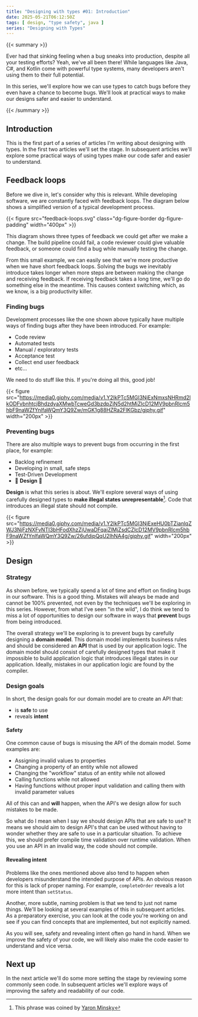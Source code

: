 ```yaml
---
title: "Designing with types #01: Introduction"
date: 2025-05-21T06:12:50Z
tags: [ design, "type safety", java ]
series: "Designing with Types"
---
```


{{< summary >}}

Ever had that sinking feeling when a bug sneaks into production, despite all your testing efforts? Yeah, we've all been
there! While languages like Java, C#, and Kotlin come with powerful type systems, many developers aren't using them to
their full potential.

In this series, we'll explore how we can use types to catch bugs before they even have a chance to become bugs. We'll
look at practical ways to make our designs safer and easier to understand.

{{< /summary >}}

<!--more-->

## Introduction

This is the first part of a series of articles I'm writing about designing with types. In the first two articles we'll
set the stage. In subsequent articles we'll explore some practical ways of using types make our code safer and easier to
understand.

## Feedback loops

Before we dive in, let's consider why this is relevant. While developing software, we are constantly faced with feedback
loops. The diagram below shows a simplified version of a typical development process.

{{< figure src="feedback-loops.svg" class="dg-figure-border dg-figure-padding" width="400px" >}}

This diagram shows three types of feedback we could get after we make a change. The build pipeline could fail, a code
reviewer could give valuable feedback, or someone could find a bug while manually testing the change.

From this small example, we can easily see that we're more productive when we have short feedback loops. Solving the
bugs we inevitably introduce takes longer when more steps are between making the change and receiving feedback. If
receiving feedback takes a long time, we'll go do something else in the meantime. This causes context switching which,
as we know, is a big productivity killer.

### Finding bugs

Development processes like the one shown above typically have multiple ways of finding bugs after they have been
introduced. For example:

- Code review
- Automated tests
- Manual / exploratory tests
- Acceptance test
- Collect end user feedback
- etc...

We need to do stuff like this. If you're doing all this, good job!

{{< figure
src="https://media0.giphy.com/media/v1.Y2lkPTc5MGI3NjExNmxsNHRmd2lkODFvbnhtcjBhdzdyaXMwbTcweGd3bzdpZjN5d2htMiZlcD12MV9pbnRlcm5hbF9naWZfYnlfaWQmY3Q9Zw/mGK1g88HZRa2FlKGbz/giphy.gif"
width="200px" >}}

### Preventing bugs

There are also multiple ways to prevent bugs from occurring in the first place, for example:

- Backlog refinement
- Developing in small, safe steps
- Test-Driven Development
- 🎇 **Design** 🎇

**Design** is what this series is about. We'll explore several ways of using carefully designed types to **make
illegal states unrepresentable**[^1]. Code that introduces an illegal state should not compile.

{{< figure
src="https://media0.giphy.com/media/v1.Y2lkPTc5MGI3NjExeHU0bTZianlqZWJ3NjFzNXFvNTI3bHFodXhzZjUwaDFqajZlMjZsdCZlcD12MV9pbnRlcm5hbF9naWZfYnlfaWQmY3Q9Zw/26ufdipQqU2lhNA4g/giphy.gif"
width="200px" >}}

## Design

### Strategy

As shown before, we typically spend a lot of time and effort on finding bugs in our software. This is a good thing.
Mistakes will always be made and cannot be 100% prevented, not even by the techniques we'll be exploring in this series.
However, from what I've seen "in the wild", I do think we tend to miss a lot of opportunities to design our software in
ways that **prevent** bugs from being introduced.

The overall strategy we'll be exploring is to prevent bugs by carefully designing a **domain model**. This domain model
implements business rules and should be considered an **API** that is used by our application logic. The domain model
should consist of carefully designed types that make it impossible to build application logic that introduces illegal
states in our application. Ideally, mistakes in our application logic are found by the compiler.

### Design goals

In short, the design goals for our domain model are to create an API that:

- is **safe** to use
- reveals **intent**

#### Safety

One common cause of bugs is misusing the API of the domain model. Some examples are:

- Assigning invalid values to properties
- Changing a property of an entity while not allowed
- Changing the "workflow" status of an entity while not allowed
- Calling functions while not allowed
- Having functions without proper input validation and calling them with invalid parameter values

All of this can and **will** happen, when the API's we design allow for such mistakes to be made.

So what do I mean when I say we should design APIs that are safe to use? It means we should aim to design API's that can
be used without having to wonder whether they are safe to use in a particular situation. To achieve this, we should
prefer compile time validation over runtime validation. When you use an API in an invalid way, the code should not
compile.

#### Revealing intent

Problems like the ones mentioned above also tend to happen when developers misunderstand the intended purpose of APIs.
An obvious reason for this is lack of proper naming. For example, `completeOrder` reveals a lot more intent than
`setStatus`.

Another, more subtle, naming problem is that we tend to just not name things. We'll be looking at several examples of
this in subsequent articles. As a preparatory exercise, you can look at the code you're working on and see if you can
find concepts that are implemented, but not explicitly named.

As you will see, safety and revealing intent often go hand in hand. When we improve the safety of your code, we will
likely also make the code easier to understand and vice versa.

## Next up

In the next article we'll do some more setting the stage by reviewing some commonly seen code. In subsequent articles
we'll explore ways of improving the safety and readability of our code.

[^1]: This phrase was coined by [Yaron Minsky](https://blog.janestreet.com/effective-ml-revisited/)
